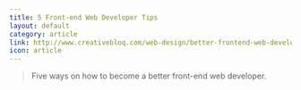 ```yaml
---
title: 5 Front-end Web Developer Tips
layout: default
category: article
link: http://www.creativebloq.com/web-design/better-frontend-web-developer-81412739
icon: article
---
```


> Five ways on how to become a better front-end web developer.
